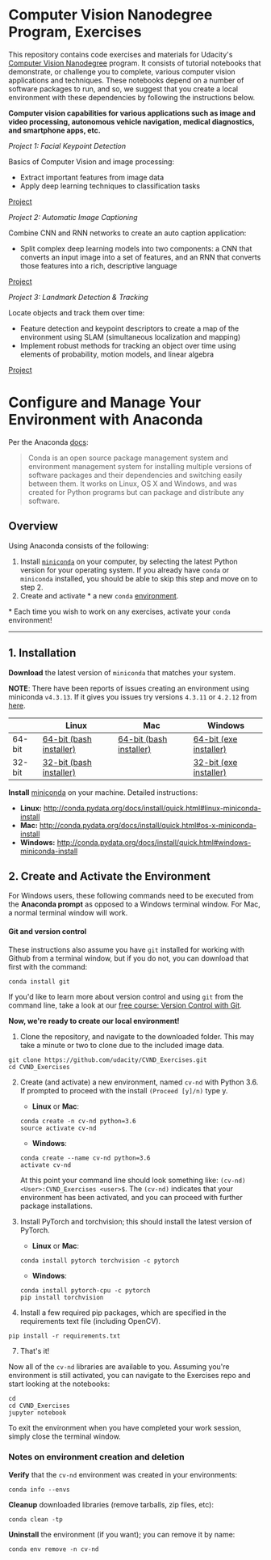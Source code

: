 # Computer Vision Nanodegree Program, Exercises

This repository contains code exercises and materials for Udacity's [Computer Vision Nanodegree](https://www.udacity.com/course/computer-vision-nanodegree--nd891) program. It consists of tutorial notebooks that demonstrate, or challenge you to complete, various computer vision applications and techniques. These notebooks depend on a number of software packages to run, and so, we suggest that you create a local environment with these dependencies by following the instructions below.

**Computer vision capabilities for various applications such as image and video processing, autonomous vehicle navigation, medical diagnostics, and smartphone apps, etc.**

*Project 1: Facial Keypoint Detection*

Basics of Computer Vision and image processing:
* Extract important features from image data 
* Apply deep learning techniques to classification tasks

[Project](https://github.com/d-kleine/Computer-Vision/tree/main/Project1_Facial-Keypoints)

*Project 2: Automatic Image Captioning*

Combine CNN and RNN networks to create an auto caption application: 
* Split complex deep learning models into two components: a CNN that converts an input image into a set of features, and an RNN that converts those features into a rich, descriptive language

[Project](https://github.com/d-kleine/Computer-Vision/tree/main/Project2_Image-Captioning)

*Project 3: Landmark Detection & Tracking*

Locate objects and track them over time: 
* Feature detection and keypoint descriptors to create a map of the environment using SLAM (simultaneous localization and mapping)
* Implement robust methods for tracking an object over time using elements of probability, motion models, and linear algebra

[Project](https://github.com/d-kleine/Computer-Vision/tree/main/Project3_Landmark%20Detection)

# Configure and Manage Your Environment with Anaconda

Per the Anaconda [docs](http://conda.pydata.org/docs):

> Conda is an open source package management system and environment management system 
for installing multiple versions of software packages and their dependencies and 
switching easily between them. It works on Linux, OS X and Windows, and was created 
for Python programs but can package and distribute any software.

## Overview
Using Anaconda consists of the following:

1. Install [`miniconda`](http://conda.pydata.org/miniconda.html) on your computer, by selecting the latest Python version for your operating system. If you already have `conda` or `miniconda` installed, you should be able to skip this step and move on to step 2.
2. Create and activate * a new `conda` [environment](http://conda.pydata.org/docs/using/envs.html).

\* Each time you wish to work on any exercises, activate your `conda` environment!

---

## 1. Installation

**Download** the latest version of `miniconda` that matches your system.

**NOTE**: There have been reports of issues creating an environment using miniconda `v4.3.13`. If it gives you issues try versions `4.3.11` or `4.2.12` from [here](https://repo.continuum.io/miniconda/).

|        | Linux | Mac | Windows | 
|--------|-------|-----|---------|
| 64-bit | [64-bit (bash installer)][lin64] | [64-bit (bash installer)][mac64] | [64-bit (exe installer)][win64]
| 32-bit | [32-bit (bash installer)][lin32] |  | [32-bit (exe installer)][win32]

[win64]: https://repo.continuum.io/miniconda/Miniconda3-latest-Windows-x86_64.exe
[win32]: https://repo.continuum.io/miniconda/Miniconda3-latest-Windows-x86.exe
[mac64]: https://repo.continuum.io/miniconda/Miniconda3-latest-MacOSX-x86_64.sh
[lin64]: https://repo.continuum.io/miniconda/Miniconda3-latest-Linux-x86_64.sh
[lin32]: https://repo.continuum.io/miniconda/Miniconda3-latest-Linux-x86.sh

**Install** [miniconda](http://conda.pydata.org/miniconda.html) on your machine. Detailed instructions:

- **Linux:** http://conda.pydata.org/docs/install/quick.html#linux-miniconda-install
- **Mac:** http://conda.pydata.org/docs/install/quick.html#os-x-miniconda-install
- **Windows:** http://conda.pydata.org/docs/install/quick.html#windows-miniconda-install

## 2. Create and Activate the Environment

For Windows users, these following commands need to be executed from the **Anaconda prompt** as opposed to a Windows terminal window. For Mac, a normal terminal window will work. 

#### Git and version control
These instructions also assume you have `git` installed for working with Github from a terminal window, but if you do not, you can download that first with the command:
```
conda install git
```

If you'd like to learn more about version control and using `git` from the command line, take a look at our [free course: Version Control with Git](https://www.udacity.com/course/version-control-with-git--ud123).

**Now, we're ready to create our local environment!**

1. Clone the repository, and navigate to the downloaded folder. This may take a minute or two to clone due to the included image data.
```
git clone https://github.com/udacity/CVND_Exercises.git
cd CVND_Exercises
```

2. Create (and activate) a new environment, named `cv-nd` with Python 3.6. If prompted to proceed with the install `(Proceed [y]/n)` type y.

	- __Linux__ or __Mac__: 
	```
	conda create -n cv-nd python=3.6
	source activate cv-nd
	```
	- __Windows__: 
	```
	conda create --name cv-nd python=3.6
	activate cv-nd
	```
	
	At this point your command line should look something like: `(cv-nd) <User>:CVND_Exercises <user>$`. The `(cv-nd)` indicates that your environment has been activated, and you can proceed with further package installations.

3. Install PyTorch and torchvision; this should install the latest version of PyTorch.
	
	- __Linux__ or __Mac__: 
	```
	conda install pytorch torchvision -c pytorch 
	```
	- __Windows__: 
	```
	conda install pytorch-cpu -c pytorch
	pip install torchvision
	```

6. Install a few required pip packages, which are specified in the requirements text file (including OpenCV).
```
pip install -r requirements.txt
```

7. That's it!

Now all of the `cv-nd` libraries are available to you. Assuming you're environment is still activated, you can navigate to the Exercises repo and start looking at the notebooks:

```
cd
cd CVND_Exercises
jupyter notebook
```

To exit the environment when you have completed your work session, simply close the terminal window.


### Notes on environment creation and deletion

**Verify** that the `cv-nd` environment was created in your environments:

```
conda info --envs
```

**Cleanup** downloaded libraries (remove tarballs, zip files, etc):

```
conda clean -tp
```

**Uninstall** the environment (if you want); you can remove it by name:

```
conda env remove -n cv-nd
```
